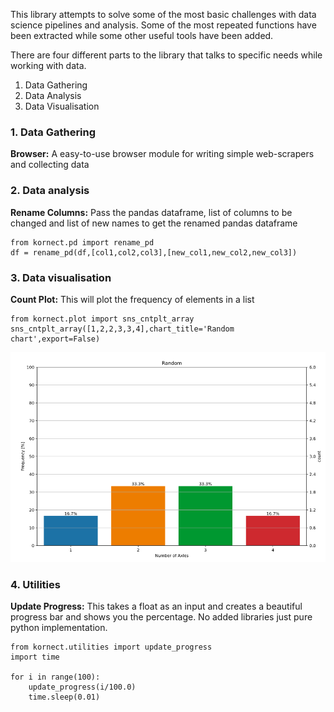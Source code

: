 This library attempts to solve some of the most basic challenges with data science pipelines and analysis. Some of the most repeated functions have been extracted while some other useful tools have been added.

There are four different parts to the library that talks to specific needs while working with data.
1. Data Gathering
2. Data Analysis
3. Data Visualisation


### 1. Data Gathering
**Browser:** A easy-to-use browser module for writing simple web-scrapers and collecting data



### 2. Data analysis
**Rename Columns:** Pass the pandas dataframe, list of columns to be changed and list of new names to get the renamed pandas dataframe
```
from kornect.pd import rename_pd
df = rename_pd(df,[col1,col2,col3],[new_col1,new_col2,new_col3])
```

### 3. Data visualisation
**Count Plot:** This will plot the frequency of elements in a list
```
from kornect.plot import sns_cntplt_array
sns_cntplt_array([1,2,2,3,3,4],chart_title='Random chart',export=False) 
```
![Count Plot Chart](examples/kornect_plot.png "Count Plot Output")

### 4. Utilities
**Update Progress:** This takes a float as an input and creates a beautiful progress bar and shows you the percentage. No added libraries just pure python implementation.
```
from kornect.utilities import update_progress
import time

for i in range(100):
    update_progress(i/100.0)
    time.sleep(0.01)
```



